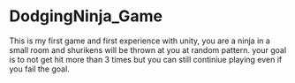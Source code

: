 # DodgingNinja_Game
This is my first game and first experience with unity, you are a ninja in a small room and shurikens will be thrown at you at random pattern. your goal is to not get hit more than 3 times but you can still continiue playing even if you fail the goal.
